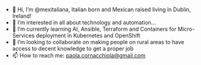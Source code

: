 - 👋 Hi, I’m @mexitaliana, Italian born and Mexican raised living in Dublin, Ireland!
- 👀 I’m interested in all about technology and automation...
- 🌱 I’m currently learning AI, Ansible, Terraform and Containers for Micro-Services deployment in Kubernetes and OpenShift
- 💞️ I’m looking to collaborate on making people on rural areas to have access to decent knowledge to get a proper job
- 📫 How to reach me: paola.cornacchiola@gmail.com

<!---
mexitaliana/mexitaliana is a ✨ special ✨ repository because its `README.md` (this file) appears on your GitHub profile.
You can click the Preview link to take a look at your changes.
--->
